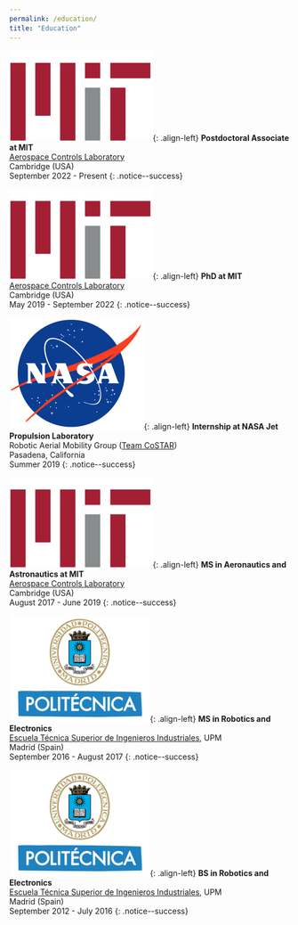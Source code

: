 ```yaml
---
permalink: /education/
title: "Education"
---
```


![](./../assets/images/mit.svg){: .align-left} **Postdoctoral Associate at MIT**  
[Aerospace Controls Laboratory](http://acl.mit.edu/)    
Cambridge (USA)  
September 2022 - Present
{: .notice--success}

![](./../assets/images/mit.svg){: .align-left} **PhD at MIT**  
[Aerospace Controls Laboratory](http://acl.mit.edu/)    
Cambridge (USA)  
May 2019 - September 2022
{: .notice--success}

![](./../assets/images/nasa.svg){: .align-left} **Internship at NASA Jet Propulsion Laboratory**  
Robotic Aerial Mobility Group  ([Team CoSTAR](https://costar.jpl.nasa.gov/))  
Pasadena, California  
Summer 2019
{: .notice--success}

![](./../assets/images/mit.svg){: .align-left} **MS in Aeronautics and Astronautics at MIT**  
[Aerospace Controls Laboratory](http://acl.mit.edu/)    
Cambridge (USA)  
August 2017 - June 2019
{: .notice--success}

![](./../assets/images/etsii.svg){: .align-left} **MS in Robotics and Electronics**  
[Escuela Técnica Superior de Ingenieros Industriales](https://www.etsii.upm.es/), UPM  
Madrid (Spain)  
September 2016 - August 2017
{: .notice--success}

![](./../assets/images/etsii.svg){: .align-left} **BS in Robotics and Electronics**  
[Escuela Técnica Superior de Ingenieros Industriales](https://www.etsii.upm.es/), UPM  
Madrid (Spain)  
September 2012 - July 2016
{: .notice--success}
